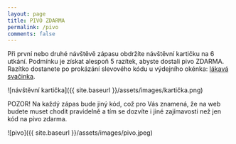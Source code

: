 ```yaml
---
layout: page
title: PIVO ZDARMA
permalink: /pivo
comments: false
---
```


Při první nebo druhé návštěvě zápasu obdržíte návštěvní kartičku na 6 utkání. Podmínku je získat alespoň 5 razítek, abyste dostali pivo ZDARMA.
Razítko dostanete po prokázání slevového kódu u výdejního okénka: <u>lákavá svačinka</u>.

![návštěvní kartička]({{ site.baseurl }}/assets/images/kartička.png)

POZOR! Na každý zápas bude jiný kód, což pro Vás znamená, že na web budete muset chodit pravidelně a tím se dozvíte i jiné zajímavosti než jen kód na pivo zdarma.

![pivo]({{ site.baseurl }}/assets/images/pivo.jpeg)
